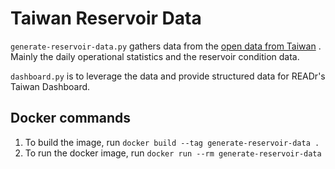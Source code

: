 # Taiwan Reservoir Data

`generate-reservoir-data.py` gathers data from the [open data from Taiwan](https://data.gov.tw/) . Mainly the daily operational statistics and the reservoir condition data.

`dashboard.py` is to leverage the data and provide structured data for READr's Taiwan Dashboard.

## Docker commands

1. To build the image, run
  `docker build --tag generate-reservoir-data .`
2. To run the docker image, run
  `docker run --rm generate-reservoir-data`
